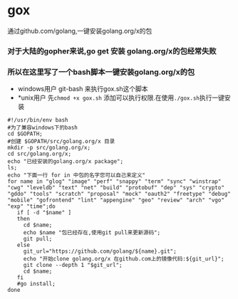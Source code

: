 # gox
通过github.com/golang,一键安装golang.org/x的包

### 对于大陆的gopher来说,go get 安装 golang.org/x的包经常失败
### 所以在这里写了一个bash脚本一键安装golang.org/x的包
- windows用户 git-bash 来执行gox.sh这个脚本
- *unix用户 先`chmod +x gox.sh` 添加可以执行权限.在使用`./gox.sh`执行一键安装

```shell
#!/usr/bin/env bash
#为了兼容windows下的bash
cd $GOPATH;
#创建 $GOPATH/src/golang.org/x 目录
mkdir -p src/golang.org/x;
cd src/golang.org/x;
echo "已经安装的golang.org/x package";
ls;
echo "下面一行 for in 中包的名字您可以自己来定义"
for name in "glog" "image" "perf" "snappy" "term" "sync" "winstrap" "cwg" "leveldb" "text" "net" "build" "protobuf" "dep" "sys" "crypto" "gddo" "tools" "scratch" "proposal" "mock" "oauth2" "freetype" "debug" "mobile" "gofrontend" "lint" "appengine" "geo" "review" "arch" "vgo" "exp" "time";do
   if [ -d "$name" ]
   then
     cd $name;
     echo $name "包已经存在,使用git pull来更新源码";
     git pull;
   else
     git_url="https://github.com/golang/${name}.git";
     echo "开始clone golang.org/x 在github.com上的镜像代码:${git_url}";
     git clone --depth 1 "$git_url";
     cd $name;
   fi
   #go install;
done
```

